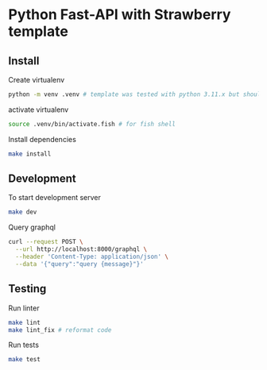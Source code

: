 # Python Fast-API with Strawberry template

## Install

Create virtualenv

```bash
python -m venv .venv # template was tested with python 3.11.x but should work with version that supports ASGI
```

activate virtualenv

```bash
source .venv/bin/activate.fish # for fish shell
```

Install dependencies

```bash
make install
```

## Development

To start development server

```bash
make dev
```

Query graphql

```bash
curl --request POST \
  --url http://localhost:8000/graphql \
  --header 'Content-Type: application/json' \
  --data '{"query":"query {message}"}'
```

## Testing

Run linter

```bash
make lint
make lint_fix # reformat code
```

Run tests

```bash
make test

```
